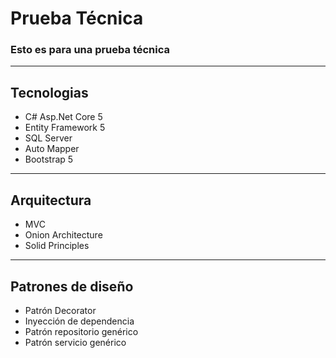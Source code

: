# Prueba Técnica
<h3>Esto es para una prueba técnica</h3>
<hr></hr>
<h2>Tecnologias</h2>
<ul>
  <li>C# Asp.Net Core 5</li>
  <li>Entity Framework 5</li>
  <li>SQL Server</li>
  <li>Auto Mapper</li>
  <li>Bootstrap 5</li>
</ul>
<hr></hr>
<h2>Arquitectura</h2>
<ul>
  <li>MVC</li>
  <li>Onion Architecture</li>
  <li>Solid Principles</li>
</ul>
<hr></hr>
<h2>Patrones de diseño</h2>
<ul>
  <li>Patrón Decorator</li>
  <li>Inyección de dependencia</li>
  <li>Patrón repositorio genérico</li>
  <li>Patrón servicio genérico</li>
</ul>
